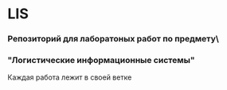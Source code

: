 # LIS
### Репозиторий для лаборатоных работ по предмету\
### "Логистические информационные системы"
Каждая работа лежит в своей ветке

